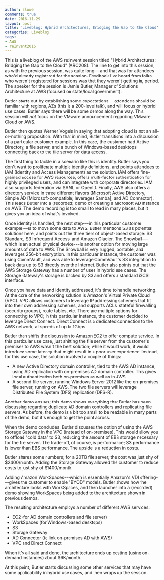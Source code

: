```yaml
---
author: slowe
comments: true
date: 2016-11-29
layout: post
title: 'Liveblog: Hybrid Architectures, Bridging the Gap to the Cloud'
categories: Liveblog
tags:
- AWS
- reInvent2016
---
```


This is a liveblog of the AWS re:Invent session titled "Hybrid Architectures: Bridging the Gap to the Cloud" (ARC208). The line to get into this session, as with the previous session, was quite long---and that was for attendees who'd already registered for the session. Feedback I've heard from folks who weren't registered for sessions was that they weren't getting in, period. The speaker for the session is Jamie Butler, Manager of Solutions Architecture at AWS (focused on state/local government).

Butler starts out by establishing some expectations---attendees should be familiar with regions, AZs (this is a 200-level talk), and will focus on hybrid use cases. Butler says there will be some demos along the way. This session will _not_ focus on the VMware announcement regarding VMware Cloud on AWS.

Butler then quotes Werner Vogels in saying that adopting cloud is not an all-or-nothing proposition. With that in mind, Butler transitions into a discussion of a particular customer example. In this case, the customer had Active Directory, a file server, and a bunch of Windows-based desktops connecting back to the file server for data access.

The first thing to tackle in a scenario like this is identity. Butler says you don't want to proliferate multiple identity definitions, and points attendees to IAM (Identity and Access Management) as the solution. IAM offers fine-grained access for AWS resources, offers multi-factor authentication for highly privileged users, and can integrate with corporate directories. IAM also supports federation via SAML or OpenID. Finally, AWS also offers a directory service in three different flavors (Microsoft Active Directory, Simple AD [Microsoft-compatible; leverages Samba], and AD Connector). This leads Butler into a (recorded) demo of creating a Microsoft AD instance on AWS. The demo recording is too small to read in many places, but it gives you an idea of what's involved.

Once identity is handled, the next step---in this particular customer example---is to move some data to AWS. Butler mentions S3 as potential solutions here, and points out the three tiers of object-based storage: S3 Standard, S3 Infrequent Access, and Amazon Glacier. The Snowball---which is an actual physical device---is another option for moving large amounts of data to AWS. The Snowball is very rugged, portable, and leverages 256-bit encryption. In this particular instance, the customer was using CommVault, and was able to leverage CommVault's S3 integration to back data up to S3 directly over the Internet. Butler also points out that the AWS Storage Gateway has a number of uses in hybrid use cases. The Storage Gateway's storage is backed by S3 and offers a standard iSCSI interface.

Once you have data and identity addressed, it's time to handle networking. At the core of the networking solution is Amazon's Virtual Private Cloud (VPC). VPC allows customers to leverage IP addressing schemes that fit into their own addressing schemes, and supports ACLs, stateful firewalling (security groups), route tables, etc. There are multiple options for connecting to VPC; in this particular instance, the customer decided to leverage Direct Connect. Direct Connect is a dedicated connection to the AWS network, at speeds of up to 1Gbps.

Butler then shifts the discussion to Amazon EC2 to offer compute service. In this particular use case, just shifting the file server from the customer's premises to AWS wasn't the best solution; while it would work, it would introduce some latency that might result in a poor user experience. Instead, for this use case, the solution involved a couple of things:

* A new Active Directory domain controller, tied to the AWS AD instance, using AD replication with on-premises AD domain controller. This gives local authentication both on-premises as well as in AWS.
* A second file server, running Windows Server 2012 like the on-premises file server, running on AWS. The two file servers will leverage Distributed File System (DFS) replication (DFS-R).

Another demo ensues; this demo shows everything that Butler has been discussing regarding duplicate AD domain controllers and replicating file servers. As before, the demo is a bit too small to be readable in many parts of the demo, but it's enough to get the point across.

When the demo concludes, Butler discusses the option of using the AWS Storage Gateway in the VPC (instead of on-premises). This would allow you to offload "cold data" to S3, reducing the amount of EBS storage necessary for the file server. The trade-off, of course, is performance; S3 performance is lower than EBS performance. The upside is a reduction in costs.

Butler shares some numbers; for a 20TB file server, the cost was just shy of $2400/month. Adding the Storage Gateway allowed the customer to reduce costs to just shy of $1400/month.

Adding Amazon WorkSpaces---which is essentially Amazon's VDI offering---gives the customer to enable "BYOD" models. Butler shows how the architecture looks with WorkSpaces, and then launches into a (recorded) demo showing WorkSpaces being added to the architecture shown in previous demos.

The resulting architecture employs a number of different AWS services:

* EC2 (for AD domain controllers and file server)
* WorkSpaces (for Windows-based desktops)
* S3
* Storage Gateway
* AD Connector (to link on-premises AD with AWS)
* VPC and Direct Connect

When it's all said and done, the architecture ends up costing (using on-demand instances) about $6K/month.

At this point, Butler starts discussing some other services that may have some applicability in hybrid use cases, and then wraps up the session.
